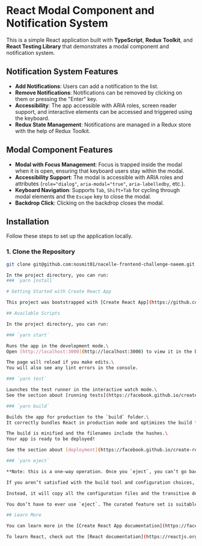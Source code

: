 # React Modal Component and Notification System

This is a simple React application built with **TypeScript**, **Redux Toolkit**, and **React Testing Library** that demonstrates a modal component and notification system.

## Notification System Features

- **Add Notifications**: Users can add a notification to the list.
- **Remove Notifications**: Notifications can be removed by clicking on them or pressing the "Enter" key.
- **Accessibility**: The app accessible with ARIA roles, screen reader support, and interactive elements can be accessed and triggered using the keyboard.
- **Redux State Management**: Notifications are managed in a Redux store with the help of Redux Toolkit.

## Modal Component Features

- **Modal with Focus Management**: Focus is trapped inside the modal when it is open, ensuring that keyboard users stay within the modal.
- **Accessibility Support**: The modal is accessible with ARIA roles and attributes (`role="dialog"`, `aria-modal="true"`, `aria-labelledby`, etc.).
- **Keyboard Navigation**: Supports `Tab`, `Shift+Tab` for cycling through modal elements and the `Escape` key to close the modal.
- **Backdrop Click**: Clicking on the backdrop closes the modal.

## Installation

Follow these steps to set up the application locally.

### 1. Clone the Repository

```bash
git clone git@github.com:nosmit01/nacelle-frontend-challenge-naeem.git

In the project directory, you can run:
### `yarn install`

# Getting Started with Create React App

This project was bootstrapped with [Create React App](https://github.com/facebook/create-react-app).

## Available Scripts

In the project directory, you can run:

### `yarn start`

Runs the app in the development mode.\
Open [http://localhost:3000](http://localhost:3000) to view it in the browser.

The page will reload if you make edits.\
You will also see any lint errors in the console.

### `yarn test`

Launches the test runner in the interactive watch mode.\
See the section about [running tests](https://facebook.github.io/create-react-app/docs/running-tests) for more information.

### `yarn build`

Builds the app for production to the `build` folder.\
It correctly bundles React in production mode and optimizes the build for the best performance.

The build is minified and the filenames include the hashes.\
Your app is ready to be deployed!

See the section about [deployment](https://facebook.github.io/create-react-app/docs/deployment) for more information.

### `yarn eject`

**Note: this is a one-way operation. Once you `eject`, you can’t go back!**

If you aren’t satisfied with the build tool and configuration choices, you can `eject` at any time. This command will remove the single build dependency from your project.

Instead, it will copy all the configuration files and the transitive dependencies (webpack, Babel, ESLint, etc) right into your project so you have full control over them. All of the commands except `eject` will still work, but they will point to the copied scripts so you can tweak them. At this point you’re on your own.

You don’t have to ever use `eject`. The curated feature set is suitable for small and middle deployments, and you shouldn’t feel obligated to use this feature. However we understand that this tool wouldn’t be useful if you couldn’t customize it when you are ready for it.

## Learn More

You can learn more in the [Create React App documentation](https://facebook.github.io/create-react-app/docs/getting-started).

To learn React, check out the [React documentation](https://reactjs.org/).
